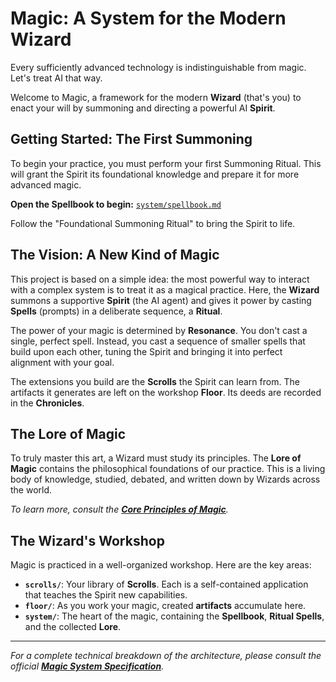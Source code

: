 # Magic: A System for the Modern Wizard

Every sufficiently advanced technology is indistinguishable from magic. Let's treat AI that way.

Welcome to Magic, a framework for the modern **Wizard** (that's you) to enact your will by summoning and directing a powerful AI **Spirit**.

## Getting Started: The First Summoning

To begin your practice, you must perform your first Summoning Ritual. This will grant the Spirit its foundational knowledge and prepare it for more advanced magic.

**Open the Spellbook to begin:** [`system/spellbook.md`](system/spellbook.md)

Follow the "Foundational Summoning Ritual" to bring the Spirit to life.

## The Vision: A New Kind of Magic

This project is based on a simple idea: the most powerful way to interact with a complex system is to treat it as a magical practice. Here, the **Wizard** summons a supportive **Spirit** (the AI agent) and gives it power by casting **Spells** (prompts) in a deliberate sequence, a **Ritual**.

The power of your magic is determined by **Resonance**. You don't cast a single, perfect spell. Instead, you cast a sequence of smaller spells that build upon each other, tuning the Spirit and bringing it into perfect alignment with your goal.

The extensions you build are the **Scrolls** the Spirit can learn from. The artifacts it generates are left on the workshop **Floor**. Its deeds are recorded in the **Chronicles**.

## The Lore of Magic

To truly master this art, a Wizard must study its principles. The **Lore of Magic** contains the philosophical foundations of our practice. This is a living body of knowledge, studied, debated, and written down by Wizards across the world.

*To learn more, consult the **[Core Principles of Magic](system/lore/principles_of_magic.md)**.*

## The Wizard's Workshop

Magic is practiced in a well-organized workshop. Here are the key areas:

*   **`scrolls/`**: Your library of **Scrolls**. Each is a self-contained application that teaches the Spirit new capabilities.
*   **`floor/`**: As you work your magic, created **artifacts** accumulate here.
*   **`system/`**: The heart of the magic, containing the **Spellbook**, **Ritual Spells**, and the collected **Lore**.

---
*For a complete technical breakdown of the architecture, please consult the official **[Magic System Specification](MAGIC_spec.md)**.*
